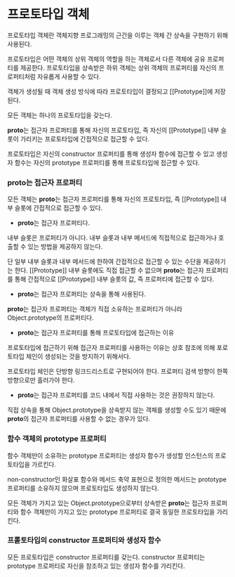 # 프로토타입 객체

프로토타입 객체란 객체지향 프로그래밍의 근간을 이루는 객체 간 상속을 구현하기 위해 사용된다.

프로토타입은 어떤 객체의 상위 객체의 역할을 하는 객체로서 다른 객체에 공유 프로퍼티를 제공한다. 프로토타입을 상속받은 하위 객체는 상위 객체의 프로퍼티를 자신의 프로퍼티처럼 자유롭게 사용할 수 있다.

객체가 생성될 때 객체 생성 방식에 따라 프로토타입이 결정되고 [[Prototype]]에 저장된다.

모든 객체는 하나의 프로토타입을 갖는다.

**proto**는 접근자 프로퍼티를 통해 자신의 프로토타입, 즉 자신의 [[Prototype]] 내부 슬롯이 가리키는 프로토타입에 간접적으로 접근할 수 있다.

프로토타입은 자신의 constructor 프로퍼티를 통해 생성자 함수에 접근할 수 있고 생성자 함수는 자신의 prototype 프로퍼티를 통해 프로토타입에 접근할 수 있다.

### **proto**는 접근자 프로퍼티

모든 객체는 **proto**는 접근자 프로퍼티를 통해 자신의 프로토타입, 즉 [[Prototype]] 내부 슬롯에 간접적으로 접근할 수 있다.

-   **proto**는 접근자 프로퍼티다.

내부 슬롯은 프로퍼티가 아니다. 내부 슬롯과 내부 메서드에 직접적으로 접근하거나 호출할 수 있는 방법을 제공하지 않는다.

단 일부 내부 슬롯과 내부 메서드에 한하여 간접적으로 접근할 수 있는 수단을 제공하기는 한다. [[Prototype]] 내부 슬롯에도 직접 접근할 수 없으며 **proto**는 접근자 프로퍼티를 통해 간접적으로 [[Prototype]] 내부 슬롯의 값, 즉 프로퍼티에 접근할 수 있다.

-   **proto**는 접근자 프로퍼티는 상속을 통해 사용된다.

**proto**는 접근자 프로퍼티는 객체가 직접 소유하는 프로퍼티가 아니라 Object.prototype의 프로퍼티다.

-   **proto**는 접근자 프로퍼티를 통해 프로토타입에 접근하는 이유

프로토타입에 접근하기 위해 접근자 프로퍼티를 사용하는 이유는 상호 참조에 의해 포로토타입 체인이 생성되는 것을 방지하기 위해서다.

프로토타입 체인은 단방향 링크드리스트로 구현되어야 한다. 프로퍼티 검색 방향이 한쪽 방향으로만 흘러가야 한다.

-   **proto**는 접근자 프로퍼티를 코드 내에서 직접 사용하는 것은 권장하지 않는다.

직접 상속을 통해 Object.prototype을 상속받지 않는 객체를 생성할 수도 있기 때문에 **proto**의 접근자 프로퍼티를 사용할 수 없는 경우가 있다.

### 함수 객체의 prototype 프로퍼티

함수 객체만이 소유하는 prototype 프로퍼티는 생성자 함수가 생성할 인스턴스의 프로토타입을 가르킨다.

non-constructor인 화살표 함수와 메서드 축약 표현으로 정의한 메서드는 prototype 프로퍼티를 소유하지 않으며 프로토타입도 생성하지 않는다.

모든 객체가 가지고 있는 Object.prototype으로부터 상속받은 **proto**는 접근자 프로퍼티와 함수 객체만이 가지고 있는 prototype 프로퍼티로 결국 동일한 프로토타입을 가리킨다.

### 프롵토타입의 constructor 프로퍼티와 생성자 함수

모든 프로토타입은 constructor 프로퍼티를 갖는다. constructor 프로퍼티는 prototype 프로퍼티로 자신을 참조하고 있는 생성자 함수를 가리킨다.
